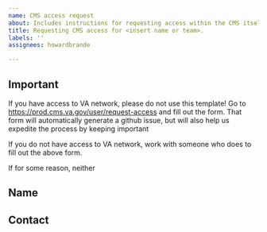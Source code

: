 ```yaml
---
name: CMS access request
about: Includes instructions for requesting access within the CMS itself.
title: Requesting CMS access for <insert name or team>.
labels: ''
assignees: howardbrande

---
```


## Important

If you have access to VA network, please do not use this template! Go to https://prod.cms.va.gov/user/request-access and fill  out the form. That form will automatically generate a github issue, but will also help us expedite the process by keeping important  

If you do not have access to VA network, work with someone who does to fill out the above form.

If for some reason, neither

## Name

## Contact
